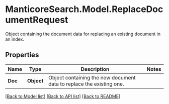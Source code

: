 # ManticoreSearch.Model.ReplaceDocumentRequest
Object containing the document data for replacing an existing document in an index.

## Properties

Name | Type | Description | Notes
------------ | ------------- | ------------- | -------------
**Doc** | **Object** | Object containing the new document data to replace the existing one. | 

[[Back to Model list]](../README.md#documentation-for-models) [[Back to API list]](../README.md#documentation-for-api-endpoints) [[Back to README]](../README.md)

